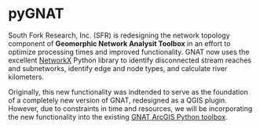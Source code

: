 # pyGNAT

South Fork Research, Inc. (SFR) is redesigning the network topology component of **Geomorphic Network Analysit 
Toolbox** in an effort to optimize processing times and improved functionality. GNAT now uses the excellent [NetworkX](
https://networkx.github.io/documentation/networkx-1.11/) Python library to identify disconnected stream reaches 
and subnetworks, identify edge and node types, and calculate river kilometers.

Originally, this new functionality was indtended to serve as the foundation of a completely new version of GNAT, redesigned as a QGIS
plugin. However, due to constraints in time and resources, we will be incorporating the new functionality into the existing [GNAT 
ArcGIS Python toolbox](https://github.com/Riverscapes/arcGNAT).